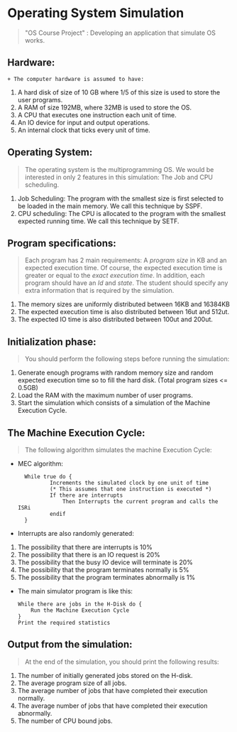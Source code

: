 # Operating System Simulation
> "OS Course Project" : Developing an application that simulate OS works.

## Hardware:
```
+ The computer hardware is assumed to have:
```
1. A hard disk of size of 10 GB where 1/5 of this size is used to store the user programs.
2. A RAM of size 192MB, where 32MB is used to store the OS.
3. A CPU that executes one instruction each unit of time.
4. An IO device for input and output operations.
5. An internal clock that ticks every unit of time.

## Operating System:
> The operating system is the multiprogramming OS. We would be interested in only 2 features in this simulation: The Job and CPU scheduling.
1. Job Scheduling: The program with the smallest size is first selected to be loaded in the main memory. We call this technique by SSPF.
2. CPU scheduling: The CPU is allocated to the program with the smallest expected running time. We call this technique by SETF.

## Program specifications:
> Each program has 2 main requirements: A *program size* in KB and an expected execution time. Of course, the expected execution time is greater or equal to the *exact execution time*. In addition, each program should have an *Id* and *state*. The student should specify any extra information that is required by the simulation.
1. The memory sizes are uniformly distributed between 16KB and 16384KB
2. The expected execution time is also distributed between 16ut and 512ut.
3. The expected IO time is also distributed between 100ut and 200ut.

## Initialization phase:
> You should perform the following steps before running the simulation:
1. Generate enough programs with random memory size and random expected execution
time so to fill the hard disk. (Total program sizes <= 0.5GB)
2. Load the RAM with the maximum number of user programs.
3. Start the simulation which consists of a simulation of the Machine Execution Cycle.

## The Machine Execution Cycle:
> The following algorithm simulates the machine Execution Cycle:
* MEC algorithm:

        While true do {
                Increments the simulated clock by one unit of time
                (* This assumes that one instruction is executed *)
                If there are interrupts
                    Then Interrupts the current program and calls the ISRi
                endif
        }
        
* Interrupts are also randomly generated:
1. The possibility that there are interrupts is 10%
2. The possibility that there is an IO request is 20%
3. The possibility that the busy IO device will terminate is 20%
4. The possibility that the program terminates normally is 5%
5. The possibility that the program terminates abnormally is 1%

* The main simulator program is like this:

      While there are jobs in the H-Disk do {
          Run the Machine Execution Cycle
      }
      Print the required statistics

## Output from the simulation:
> At the end of the simulation, you should print the following results:
1. The number of initially generated jobs stored on the H-disk.
2. The average program size of all jobs.
3. The average number of jobs that have completed their execution normally.
4. The average number of jobs that have completed their execution abnormally.
5. The number of CPU bound jobs.
